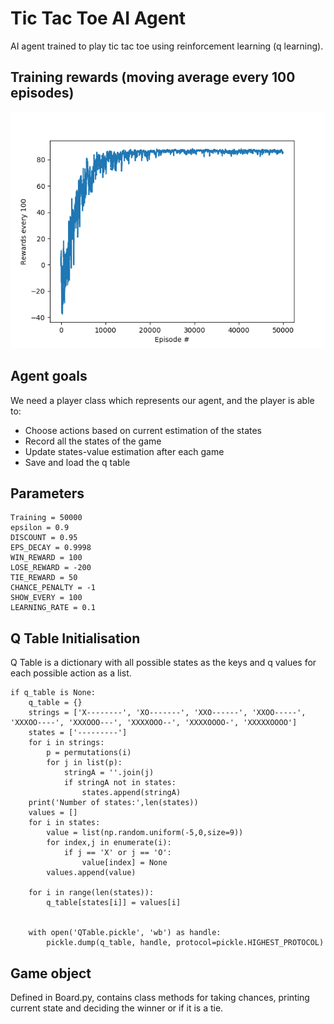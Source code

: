 # Tic Tac Toe AI Agent
AI agent trained to play tic tac toe using reinforcement learning (q learning). 

## Training rewards (moving average every 100 episodes)
![Reward](Figure_1.png)


## Agent goals
We need a player class which represents our agent, and the player is able to:
 * Choose actions based on current estimation of the states
 * Record all the states of the game
 * Update states-value estimation after each game
 * Save and load the q table
## Parameters
```
Training = 50000 
epsilon = 0.9
DISCOUNT = 0.95
EPS_DECAY = 0.9998
WIN_REWARD = 100
LOSE_REWARD = -200
TIE_REWARD = 50
CHANCE_PENALTY = -1
SHOW_EVERY = 100
LEARNING_RATE = 0.1

```

## Q Table Initialisation
Q Table is a dictionary with all possible states as the keys and q values for each possible action as a list.
```
if q_table is None:
    q_table = {}
    strings = ['X--------', 'XO-------', 'XXO------', 'XXOO-----', 'XXXOO----', 'XXXOOO---', 'XXXXOOO--', 'XXXXOOOO-', 'XXXXXOOOO']
    states = ['---------']
    for i in strings:
        p = permutations(i)
        for j in list(p):
            stringA = ''.join(j)
            if stringA not in states:
                states.append(stringA)
    print('Number of states:',len(states))
    values = []
    for i in states:
        value = list(np.random.uniform(-5,0,size=9))
        for index,j in enumerate(i):
            if j == 'X' or j == 'O':
                value[index] = None
        values.append(value)

    for i in range(len(states)):
        q_table[states[i]] = values[i]


    with open('QTable.pickle', 'wb') as handle:
        pickle.dump(q_table, handle, protocol=pickle.HIGHEST_PROTOCOL)

```

## Game object
Defined in Board.py, contains class methods for taking chances, printing current state and deciding the winner or if it is a tie.
